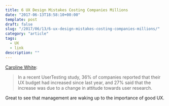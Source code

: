 ```yaml
---
title: 6 UX Design Mistakes Costing Companies Millions
date: "2017-06-13T18:58:10+00:00"
template: post
draft: false
slug: "/2017/06/13/6-ux-design-mistakes-costing-companies-millions/"
category: "article"
tags:
  - UX
  - link
description: ""
---
```


<a href="https://www.usertesting.com/blog/2017/05/11/6-ux-design-mistakes/?utm_source=linkedIn&amp;utm_medium=social&amp;utm_campaign=SocialWarfare">Caroline White</a>:
<blockquote>In a recent UserTesting study, 36% of companies reported that their UX budget had increased since last year, and 27% said that the increase was due to a change in attitude towards user research.</blockquote>
Great to see that management are waking up to the importance of good UX.
